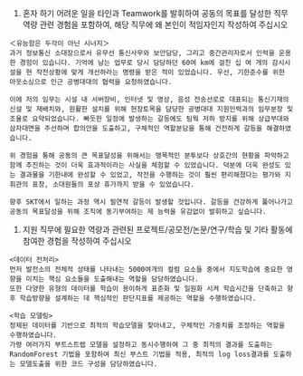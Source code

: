1. 혼자 하기 어려운 일을 타인과 Teamwork를 발휘하여 공동의 목표를 달성한 직무 역량 관련 경험을 포함하여, 해당 직무에 왜 본인이 적임자인지 작성하여 주십시오 

```
＜유능함은 두각이 아닌 시너지＞
과거 정보통신 소대장으로서 유무선 통신사무와 보안담당, 그리고 중간관리자로서 인력을 운용한 경험이 있습니다. 기억에 남는 업무로 당시 담당하던 60여 km에 걸친 십 여 개의 감시시설을 현 작전상황에 맞게 개선하라는 명령을 받은 적이 있었습니다. 우선, 기한준수를 위한 아웃소싱으로 인근 공병대대의 협력을 요청하였습니다. 

이에 저의 임무는 시설 내 서버장비, 인터넷 및 영상, 음성 전송선로로 대표되는 통신기재의 신설 및 재배치와, 원활한 설치를 위해 현장토목을 담당한 공병대대 지원인력과의 임무분장 및 조율로 요약되었습니다. 빠듯한 일정에 발생하는 갈등에도 팀웍 저하 방지를 위해 상급부대와 삼자대면을 주선하며 합의안을 도출하고, 구체적인 역할분담을 통해 건전하게 갈등을 해결하였습니다. 

위 경험을 통해 공동의 큰 목표달성을 위해서는 맹목적인 분투보다 상호간의 현황을 파악하고 함께 추진하는 것이 더욱 효과적이라는 사실을 체험할 수 있었습니다. 덕분에 더욱 완성도 있는 결과물을 기한내에 완성할 수 있었고, 작전을 수행하는 것이 훨씬 편리해졌다는 평가와 지휘관의 표창, 소대원들의 포상 휴가까지 받을 수 있었습니다. 

향후 SKT에서 일하는 과정 역시 필연적 갈등이 발생할 것입니다. 갈등을 건강하게 풀어나가고 공동의 목표달성을 위해 조직에 동기부여하는 제 능력을 유감없이 발휘하고 싶습니다. 
```



1. 지원 직무에 필요한 역량과 관련된 프로젝트/공모전/논문/연구/학습 및 기타 활동에 참여한 경험을 작성하여 주십시오 

```
<데이터 전처리>
먼저 발전소의 전체적 상태를 나타내는 5000여개의 컬럼 요소들 중에서 지도학습에 중요한 영향을 미치는 핵심 요소들을 도출해내는 역할을 담당하였습니다. 
또한 다양한 유형의 데이터를 학습이 용이하게 표준화 및 일원화 시켜 학습시간을 단축하고 향후 학습방향을 설계하는 데 핵심적인 판단지표를 제공하는 역할을 수행하였습니다. 
```

```
<학습 모델링> 
정제된 데이터를 기반으로 최적의 학습모델을 찾아내고, 구체적인 가중치를 조정하는 역할을 수행하였습니다. 
가령 여러가지 부트스트렙 모델을 설정하고 동시수행하여 그 중 최적의 결과를 도출하는 RandomForest 기법을 포함하여 최신 부스트 기법을 적용, 최적의 log loss결과를 도출하는 모델도출을 위한 코드 구성을 담당하였습니다.
```

